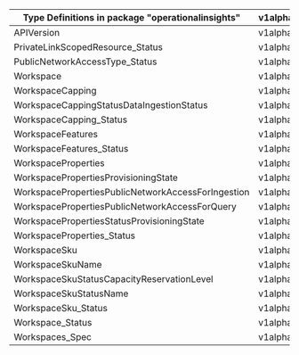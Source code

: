 | Type Definitions in package "operationalinsights"  | v1alpha1api20210601 | v1beta20210601 |
|----------------------------------------------------|---------------------|----------------|
| APIVersion                                         | v1alpha1api20210601 | v1beta20210601 |
| PrivateLinkScopedResource_Status                   | v1alpha1api20210601 | v1beta20210601 |
| PublicNetworkAccessType_Status                     | v1alpha1api20210601 | v1beta20210601 |
| Workspace                                          | v1alpha1api20210601 | v1beta20210601 |
| WorkspaceCapping                                   | v1alpha1api20210601 | v1beta20210601 |
| WorkspaceCappingStatusDataIngestionStatus          | v1alpha1api20210601 | v1beta20210601 |
| WorkspaceCapping_Status                            | v1alpha1api20210601 | v1beta20210601 |
| WorkspaceFeatures                                  | v1alpha1api20210601 | v1beta20210601 |
| WorkspaceFeatures_Status                           | v1alpha1api20210601 | v1beta20210601 |
| WorkspaceProperties                                | v1alpha1api20210601 | v1beta20210601 |
| WorkspacePropertiesProvisioningState               | v1alpha1api20210601 | v1beta20210601 |
| WorkspacePropertiesPublicNetworkAccessForIngestion | v1alpha1api20210601 | v1beta20210601 |
| WorkspacePropertiesPublicNetworkAccessForQuery     | v1alpha1api20210601 | v1beta20210601 |
| WorkspacePropertiesStatusProvisioningState         | v1alpha1api20210601 | v1beta20210601 |
| WorkspaceProperties_Status                         | v1alpha1api20210601 | v1beta20210601 |
| WorkspaceSku                                       | v1alpha1api20210601 | v1beta20210601 |
| WorkspaceSkuName                                   | v1alpha1api20210601 | v1beta20210601 |
| WorkspaceSkuStatusCapacityReservationLevel         | v1alpha1api20210601 | v1beta20210601 |
| WorkspaceSkuStatusName                             | v1alpha1api20210601 | v1beta20210601 |
| WorkspaceSku_Status                                | v1alpha1api20210601 | v1beta20210601 |
| Workspace_Status                                   | v1alpha1api20210601 | v1beta20210601 |
| Workspaces_Spec                                    | v1alpha1api20210601 | v1beta20210601 |
